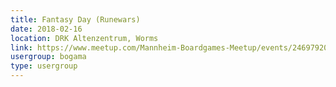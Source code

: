 ```yaml
---
title: Fantasy Day (Runewars)
date: 2018-02-16
location: DRK Altenzentrum, Worms
link: https://www.meetup.com/Mannheim-Boardgames-Meetup/events/246979205/
usergroup: bogama
type: usergroup
---
```

